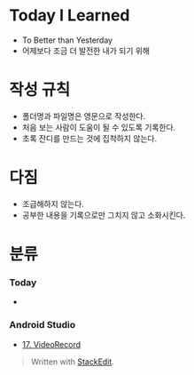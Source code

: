 # Today I Learned
* To Better than Yesterday
* 어제보다 조금 더 발전한 내가 되기 위해

# 작성 규칙
* 폴더명과 파일명은 영문으로 작성한다.
* 처음 보는 사람이 도움이 될 수 있도록 기록한다.
* 초록 잔디를 만드는 것에 집착하지 않는다.
# 다짐
* 조급해하지 않는다.
* 공부한 내용을 기록으로만 그치지 않고 소화시킨다.

# 분류
### Today
* 
###  Android Studio
* [17. VideoRecord](https://github.com/Mistive/TIL/blob/master/AndroidStudio/17_VideoRecord.md)





> Written with [StackEdit](https://stackedit.io/).
